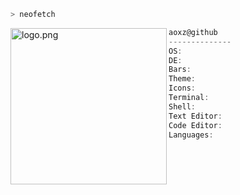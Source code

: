 ```zsh
> neofetch
```

<img align="left" src="https://github.com/appleman.png" alt="logo.png" width="250"/>

```csharp
aoxz@github
--------------
OS:
DE:  
Bars: 
Theme: 
Icons: 
Terminal: 
Shell: 
Text Editor:  
Code Editor: 
Languages:
```
